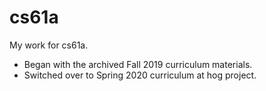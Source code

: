 # cs61a

My work for cs61a.
- Began with the archived Fall 2019 curriculum materials.
- Switched over to Spring 2020 curriculum at hog project.
